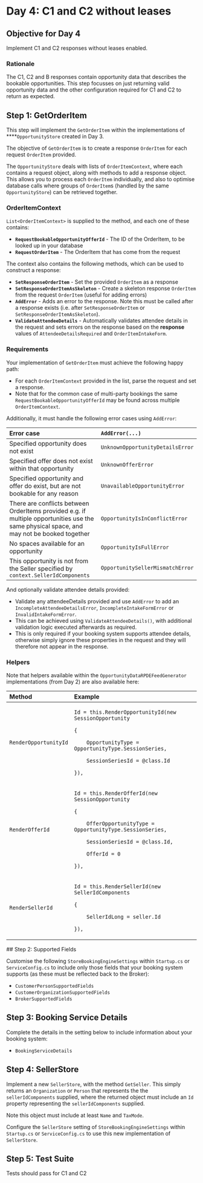# Day 4: C1 and C2 without leases

## Objective for Day 4

Implement C1 and C2 responses without leases enabled.

### Rationale

The C1, C2 and B responses contain opportunity data that describes the bookable opportunities. This step focusses on just returning valid opportunity data and the other configuration required for C1 and C2 to return as expected.

## Step 1: GetOrderItem

This step will implement the `GetOrderItem` within the implementations of ****`OpportunityStore` created in Day 3.

The objective of `GetOrderItem` is to create a response `OrderItem` for each request `OrderItem` provided.

The `OpportunityStore` deals with lists of `OrderItemContext`, where each contains a request object, along with methods to add a response object. This allows you to process each `OrderItem` individually, and also to optimise database calls where groups of `OrderItem`s \(handled by the same `OpportunityStore`\) can be retrieved together.

### OrderItemContext

`List<OrderItemContext>` is supplied to the method, and each one of these contains:

* **`RequestBookableOpportunityOfferId`** - The ID of the OrderItem, to be looked up in your database
* **`RequestOrderItem`** - The OrderItem that has come from the request

The context also contains the following methods, which can be used to construct a response:

* **`SetResponseOrderItem`** - Set the provided `OrderItem` as a response
* **`SetResponseOrderItemAsSkeleton`** -  Create a skeleton response `OrderItem` from the request `OrderItem` \(useful for adding errors\)
* **`AddError`** - Adds an error to the response. Note this must be called after a response exists \(i.e. after `SetResponseOrderItem` or `SetResponseOrderItemAsSkeleton`\).
* **`ValidateAttendeeDetails`** - Automatically validates attendee details in the request and sets errors on the response based on the **response** values of `AttendeeDetailsRequired` and `OrderItemIntakeForm`.

### Requirements

Your implementation of `GetOrderItem` must achieve the following happy path:

* For each `OrderItemContext` provided in the list, parse the request and set a response.
* Note that for the common case of multi-party bookings the same `RequestBookableOpportunityOfferId` may be found across multiple `OrderItemContext`.

Additionally, it must handle the following error cases using `AddError`:

| Error case | `AddError(...)` |
| :--- | :--- |
| Specified opportunity does not exist | `UnknownOpportunityDetailsError` |
| Specified offer does not exist within that opportunity | `UnknownOfferError` |
| Specified opportunity and offer do exist, but are not bookable for any reason | `UnavailableOpportunityError` |
| There are conflicts between OrderItems provided e.g. if multiple opportunities use the same physical space, and may not be booked together | `OpportunityIsInConflictError` |
| No spaces available for an opportunity | `OpportunityIsFullError` |
| This opportunity is not from the Seller specified by `context.SellerIdComponents` | `OpportunitySellerMismatchError` |

And optionally validate attendee details provided:

* Validate any attendeeDetails provided and use `AddError` to add an `IncompleteAttendeeDetailsError`, `IncompleteIntakeFormError` or `InvalidIntakeFormError`.
* This can be achieved using `ValidateAttendeeDetails()`, with additional validation logic executed afterwards as required.
* This is only required if your booking system supports attendee details, otherwise simply ignore these properties in the request and they will therefore not appear in the response. 

### Helpers

Note that helpers available within the `OpportunityDataRPDEFeedGenerator` implementations \(from Day 2\) are also available here:

<table>
  <thead>
    <tr>
      <th style="text-align:left">Method</th>
      <th style="text-align:left">Example</th>
    </tr>
  </thead>
  <tbody>
    <tr>
      <td style="text-align:left"><code>RenderOpportunityId</code>
      </td>
      <td style="text-align:left">
        <p><code>Id = this.RenderOpportunityId(new SessionOpportunity</code>
        </p>
        <p><code>{</code>
        </p>
        <p><code>    OpportunityType = OpportunityType.SessionSeries,</code>
        </p>
        <p><code>    SessionSeriesId = @class.Id</code>
        </p>
        <p><code>}),</code>
        </p>
      </td>
    </tr>
    <tr>
      <td style="text-align:left"><code>RenderOfferId</code>
      </td>
      <td style="text-align:left">
        <p><code>Id = this.RenderOfferId(new SessionOpportunity</code>
        </p>
        <p><code>{</code>
        </p>
        <p><code>    OfferOpportunityType = OpportunityType.SessionSeries,</code>
        </p>
        <p><code>    SessionSeriesId = @class.Id,</code>
        </p>
        <p><code>    OfferId = 0</code>
        </p>
        <p><code>}),</code>
        </p>
      </td>
    </tr>
    <tr>
      <td style="text-align:left"><code>RenderSellerId</code>
      </td>
      <td style="text-align:left">
        <p><code>Id = this.RenderSellerId(new SellerIdComponents</code>
        </p>
        <p><code>{</code>
        </p>
        <p><code>    SellerIdLong = seller.Id</code>
        </p>
        <p><code>}),</code>
        </p>
      </td>
    </tr>
  </tbody>
</table>## Step 2: Supported Fields

Customise the following `StoreBookingEngineSettings` within `Startup.cs` or `ServiceConfig.cs` to include only those fields that your booking system supports \(as these must be reflected back to the Broker\):

* `CustomerPersonSupportedFields`
* `CustomerOrganizationSupportedFields`
* `BrokerSupportedFields`

## **Step 3: Booking Service Details**

Complete the details in the setting below to include information about your booking system:

* `BookingServiceDetails`

## **Step 4: SellerStore**

Implement a new `SellerStore`, with the method `GetSeller`. This simply returns an `Organization` or `Person` that represents the the `sellerIdComponents` supplied, where the returned object must include an `Id` property representing the `sellerIdComponents` supplied.

Note this object must include at least `Name` and `TaxMode`.

Configure the `SellerStore` setting of  `StoreBookingEngineSettings` within `Startup.cs` or `ServiceConfig.cs` to use this new implementation of `SellerStore`.

## **Step 5: Test Suite**

Tests should pass for C1 and C2  


